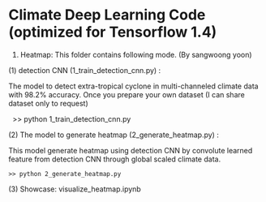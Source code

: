 
# Climate Deep Learning Code (optimized for Tensorflow 1.4)


1. Heatmap: This folder contains following mode. (By sangwoong yoon)

(1) detection CNN (1_train_detection_cnn.py) : 

The model to detect extra-tropical cyclone in multi-channeled climate data with 98.2% accuracy.
Once you prepare your own dataset  (I can share dataset only to request)
   
    >> python 1_train_detection_cnn.py
 
(2) The model to generate heatmap (2_generate_heatmap.py) :

This model generate heatmap using detection CNN by convolute learned feature from detection CNN through global scaled       climate data.

    >> python 2_generate_heatmap.py
    
(3) Showcase: visualize_heatmap.ipynb
    
